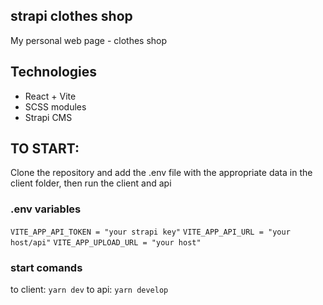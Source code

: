 ## strapi clothes shop

My personal web page - clothes shop

## Technologies

* React + Vite
* SCSS modules
* Strapi CMS

## TO START: 

Clone the repository and add the .env file with the appropriate data in the client folder, then run the client and api

### .env variables

`VITE_APP_API_TOKEN = "your strapi key"`
`VITE_APP_API_URL = "your host/api"`
`VITE_APP_UPLOAD_URL = "your host"`

### start comands

to client: `yarn dev`
to api: `yarn develop`